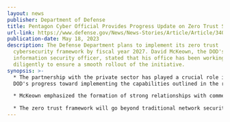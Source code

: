 ```yaml
---
layout: news
publisher: Department of Defense
title: Pentagon Cyber Official Provides Progress Update on Zero Trust Strategy Roadmap
url-link: https://www.defense.gov/News/News-Stories/Article/Article/3400194/pentagon-cyber-official-provides-progress-update-on-zero-trust-strategy-roadmap/
publication-date: May 18, 2023
description: The Defense Department plans to implement its zero trust
  cybersecurity framework by fiscal year 2027. David McKeown, the DOD's senior
  information security officer, stated that his office has been working
  diligently to ensure a smooth rollout of the initiative.
synopsis: >-
  * The partnership with the private sector has played a crucial role in the
  DOD's progress toward implementing the capabilities outlined in the roadmap. 

  * McKeown emphasized the formation of strong relationships with commercial cloud providers. 

  * The zero trust framework will go beyond traditional network security methods and provide capabilities to reduce cyberattack exposure, enable risk management and data sharing, and swiftly address adversary activities.
---
```

